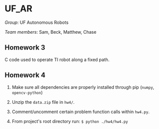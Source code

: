 # UF_AR
_Group_: UF Autonomous Robots

_Team members_: Sam, Beck, Matthew, Chase

## Homework 3

C code used to operate TI robot along a fixed path.

## Homework 4

1. Make sure all dependencies are properly installed through pip (`numpy`, `opencv-python`)
2. Unzip the `data.zip` file in `hw4/`.

3. Comment/uncomment certain problem function calls within `hw4.py`.

4. From project's root directory run: `$ python ./hw4/hw4.py`